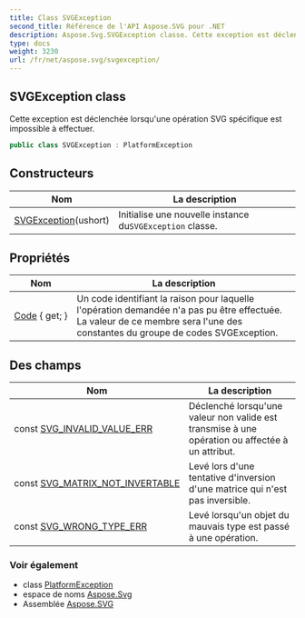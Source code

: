 ```yaml
---
title: Class SVGException
second_title: Référence de l'API Aspose.SVG pour .NET
description: Aspose.Svg.SVGException classe. Cette exception est déclenchée lorsquune opération SVG spécifique est impossible à effectuer.
type: docs
weight: 3230
url: /fr/net/aspose.svg/svgexception/
---
```

## SVGException class

Cette exception est déclenchée lorsqu'une opération SVG spécifique est impossible à effectuer.

```csharp
public class SVGException : PlatformException
```

## Constructeurs

| Nom | La description |
| --- | --- |
| [SVGException](svgexception/)(ushort) | Initialise une nouvelle instance du`SVGException` classe. |

## Propriétés

| Nom | La description |
| --- | --- |
| [Code](../../aspose.svg/svgexception/code/) { get; } | Un code identifiant la raison pour laquelle l'opération demandée n'a pas pu être effectuée. La valeur de ce membre sera l'une des constantes du groupe de codes SVGException. |

## Des champs

| Nom | La description |
| --- | --- |
| const [SVG_INVALID_VALUE_ERR](../../aspose.svg/svgexception/svg_invalid_value_err/) | Déclenché lorsqu'une valeur non valide est transmise à une opération ou affectée à un attribut. |
| const [SVG_MATRIX_NOT_INVERTABLE](../../aspose.svg/svgexception/svg_matrix_not_invertable/) | Levé lors d'une tentative d'inversion d'une matrice qui n'est pas inversible. |
| const [SVG_WRONG_TYPE_ERR](../../aspose.svg/svgexception/svg_wrong_type_err/) | Levé lorsqu'un objet du mauvais type est passé à une opération. |

### Voir également

* class [PlatformException](../platformexception/)
* espace de noms [Aspose.Svg](../../aspose.svg/)
* Assemblée [Aspose.SVG](../../)


